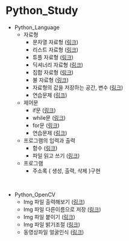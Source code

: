 # Python_Study

- Python_Language
  - 자료형
    - 문자열 자료형 ([링크](https://github.com/Eilison98/Python_Studty/tree/main/Python_Study/String_DataType))
    - 리스트 자료형 ([링크](https://github.com/Eilison98/Python_Studty/tree/main/Python_Study/List_DataType))
    - 튜플 자료형 ([링크](https://github.com/Eilison98/Python_Studty/tree/main/Python_Study/Tuple_DataType))
    - 딕셔너리 자료형 ([링크](https://github.com/Eilison98/Python_Studty/tree/main/Python_Study/Dictionary_DataType))
    - 집합 자료형 ([링크](https://github.com/Eilison98/Python_Studty/tree/main/Python_Study/Set_DataType))
    - 불 자료형 ([링크](https://github.com/Eilison98/Python_Studty/tree/main/Python_Study/Bool_DataType))
    - 자료형의 값을 저장하는 공간, 변수 ([링크](https://github.com/Eilison98/Python_Studty/tree/main/Python_Study/The_value_of_the_material))
    - 연습문제 ([링크](https://github.com/Eilison98/Python_Studty/tree/main/Python_Study/Practice_problem))
  - 제어문
    - if문 ([링크](https://github.com/Eilison98/Python_Studty/blob/main/Python_Study/if/Python_if.py))
    - while문 ([링크](https://github.com/Eilison98/Python_Studty/blob/main/Python_Study/while/Python_while.py))
    - for문 ([링크](https://github.com/Eilison98/Python_Studty/blob/main/Python_Study/for/Python_for.py))
    - 연습문제 ([링크](https://github.com/Eilison98/Python_Studty/blob/main/Python_Study/Problem/Python_Problem.py))
  - 프로그램의 입력과 출력
    - 함수 ([링크](https://github.com/Eilison98/Python_Studty/blob/main/Python_Study/def/Python_def.py))
    - 파일 읽고 쓰기 ([링크](https://github.com/Eilison98/Python_Studty/blob/main/Python_Study/input_print/Python_input_print.py))
  - 프로그램
    - 주소록 ( 생성, 출력, 삭제 )구현
    
<br/>

- Python_OpenCV
  - Img 파일 출력해보기 ([링크](https://github.com/Eilison98/Python_Studty/tree/main/OpenCV/Import_image#img-%ED%8C%8C%EC%9D%BC-%EC%B6%9C%EB%A0%A5%ED%95%B4%EB%B3%B4%EA%B8%B0))
  - Img 파일 다른이름으로 저장 ([링크](https://github.com/Eilison98/Python_Studty/tree/main/OpenCV/Save_image_as#img-%ED%8C%8C%EC%9D%BC-%EB%8B%A4%EB%A5%B8-%EC%9D%B4%EB%A6%84%EC%9C%BC%EB%A1%9C-%EC%A0%80%EC%9E%A5))
  - Img 파일 붙이기 ([링크](https://github.com/Eilison98/Python_Studty/tree/main/OpenCV/Paste_image#img-%ED%8C%8C%EC%9D%BC-%EB%B6%99%EC%9D%B4%EA%B8%B0))
  - Img 파일 밝기조절 ([링크](https://github.com/Eilison98/Python_Studty/tree/main/OpenCV/Adjust_image_brightness#img-%ED%8C%8C%EC%9D%BC-%EB%B0%9D%EA%B8%B0-%EC%A1%B0%EC%A0%88))
  - 동영상파일 얼굴인식 ([링크](https://github.com/Eilison98/Python_Studty/tree/main/OpenCV/Face_Recognition#%EC%98%81%EC%83%81-%ED%83%90%EC%A7%80%EA%B8%B0-%EC%82%AC%EC%A7%84-%ED%83%90%EC%A7%80%EA%B8%B0))

<br/>
